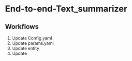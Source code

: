 # End-to-end-Text_summarizer


## Workflows

1. Update Config.yaml
2. Update params.yaml
3. Update entity
4. Update